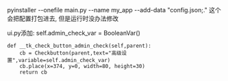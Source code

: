 pyinstaller --onefile main.py --name my_app    --add-data "config.json;."
这个会把配置打包进去, 但是运行时没办法修改


ui.py添加:
self.admin_check_var = BooleanVar()

    def __tk_check_button_admin_check(self,parent):
        cb = Checkbutton(parent,text="高级设置",variable=self.admin_check_var)
        cb.place(x=374, y=0, width=80, height=30)
        return cb